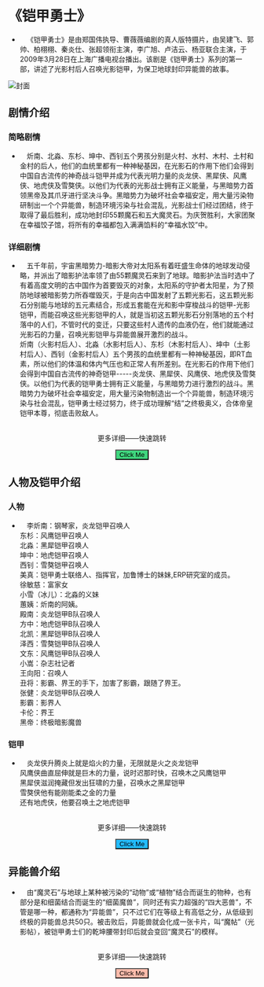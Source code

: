 
<link rel="stylesheet" type="text/css" :href="$withBase('/assets/css/button.css')">

# 《铠甲勇士》

- &emsp;《铠甲勇士》是由郑国伟执导、曹薇薇编剧的真人版特摄片，由吴建飞、郭帅、柏栩栩、秦炎仕、张超领衔主演，李广旭、卢洁云、杨亚联合主演，于2009年3月28日在上海广播电视台播出。该剧是《铠甲勇士》系列的第一部，讲述了光影村后人召唤光影铠甲，为保卫地球封印异能兽的故事。

<img :src="$withBase('/assets/img/fengmian.png')" alt="封面" title="铠甲勇士">

## 剧情介绍

### 简略剧情

- &emsp;炘南、北淼、东杉、坤中、西钊五个男孩分别是火村、水村、木村、土村和金村的后人，他们的血统里都有一种神秘基因，在光影石的作用下他们会得到中国自古流传的神奇战斗铠甲并成为代表光明力量的炎龙侠、黑犀侠、风鹰侠、地虎侠及雪獒侠。以他们为代表的光影战士拥有正义能量，与黑暗势力首领黑帝及其爪牙进行坚决斗争。黑暗势力为破坏社会幸福安定，用大量污染物研制出一个个异能兽，制造环境污染与社会混乱，光影战士们经过团结，终于取得了最后胜利，成功地封印55颗魔石和五大魔灵石。为庆贺胜利，大家团聚在幸福饺子馆，将所有的幸福都包入满满馅料的“幸福水饺”中。

### 详细剧情

- &emsp;五千年前，宇宙黑暗势力-暗影大帝对太阳系有着旺盛生命体的地球发动侵略，并派出了暗影护法率领了由55颗魔灵石来到了地球。暗影护法当时选中了有着高度文明的古中国作为首要毁灭的对象，太阳系的守护者太阳星，为了预防地球被暗影势力所吞噬毁灭，于是向古中国发射了五颗光影石，这五颗光影石分别能与地球的五元素结合，形成五套能在光和影中穿梭战斗的铠甲-光影铠甲，而能召唤这些光影铠甲的人，就是当初这五颗光影石分别落地的五个村落中的人们，不管时代的变迁，只要这些村人遗传的血液仍在，他们就能通过光影石的力量，召唤光影铠甲与异能兽展开激烈的战斗。<br>
炘南（火影村后人）、北淼（水影村后人）、东杉（木影村后人）、坤中（土影村后人）、西钊（金影村后人）五个男孩的血统里都有一种神秘基因，即RT血素，所以他们的体温和体内气压也和正常人有所差别。在光影石的作用下他们会得到中国自古流传的神奇铠甲-----炎龙侠、黑犀侠、风鹰侠、地虎侠及雪獒侠。以他们为代表的铠甲勇士拥有正义能量，与黑暗势力进行激烈的战斗。黑暗势力为破坏社会幸福安定，用大量污染物制造出一个个异能兽，制造环境污染与社会混乱，铠甲勇士经过努力，终于成功理解“结”之终极奥义，合体帝皇铠甲本尊，彻底击败敌人。

 &emsp;<span style="text-align: center;display:block;">更多详细——快速跳转</span>

<span style="text-align: center;display:block;">
    <button class="button" onclick="window.location.href='../plot'" style="background-color: #3fd67e;">
        <span>Click Me</span>
    </button>
</span>

## 人物及铠甲介绍

### 人物

- &emsp;李炘南：钢琴家，炎龙铠甲召唤人<br>
东杉：风鹰铠甲召唤人<br>
北淼：黑犀铠甲召唤人<br>
坤中：地虎铠甲召唤人<br>
西钊：雪獒铠甲召唤人<br>
美真：铠甲勇士联络人、指挥官，加鲁博士的妹妹,ERP研究室的成员。<br>
徐敏慈：富家女<br>
小雪（冰儿）：北淼的义妹<br>
蕙姨：炘南的阿姨。<br>
殿南：炎龙铠甲B队召唤人<br>
方中：地虎铠甲B队召唤人<br>
北凯：黑犀铠甲B队召唤人<br>
泽西：雪獒铠甲B队召唤人<br>
文东：风鹰铠甲B队召唤人<br>
小嵩：杂志社记者<br>
王向阳：召唤人<br>
丑将：影霸、界王的手下，加害了影霸，跟随了界王。<br>
张健：炎龙铠甲B队召唤人<br>
影霸：影界人<br>
卡伦：界王<br>
黑帝：终极暗影魔兽<br>

### 铠甲
- &emsp;炎龙侠升腾炎上就是焰火的力量，无限就是火之炎龙铠甲<br>
风鹰侠曲直屈伸就是巨木的力量，说时迟那时快，召唤木之风鹰铠甲<br>
黑犀侠滋润掩藏但发出狂啸的力量，召唤水之黑犀铠甲<br>
雪獒侠他有能刚能柔之金的力量<br>
还有地虎侠，他要召唤土之地虎铠甲<br>

&emsp;<span style="text-align: center;display:block;">更多详细——快速跳转</span>

<span style="text-align: center;display:block;">
    <button class="button" onclick="window.location.href='../char'" style="background-color: #23bbff;">
        <span>Click Me</span>
    </button>
</span>

## 异能兽介绍

- &emsp;由“魔灵石”与地球上某种被污染的“动物”或“植物”结合而诞生的物种，也有部分是和细菌结合而诞生的“细菌魔兽”，同时还有实力超强的“四大恶兽”，不管是哪一种，都通称为“异能兽”，只不过它们在等级上有高低之分，从低级到终极的异能兽总共50只。被击败后，异能兽就会化成一张卡片，叫“魔帖”（光影帖），被铠甲勇士们的乾坤腰带封印后就会变回“魔灵石”的模样。

&emsp;<span style="text-align: center;display:block;">更多详细——快速跳转</span>

<span style="text-align: center;display:block;">
    <button class="button" onclick="window.location.href='../monster'" style="background-color: #ffbbab;">
        <span>Click Me</span>
    </button>
</span>